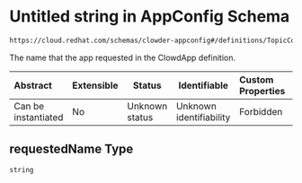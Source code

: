# Untitled string in AppConfig Schema

```txt
https://cloud.redhat.com/schemas/clowder-appconfig#/definitions/TopicConfig/properties/requestedName
```

The name that the app requested in the ClowdApp definition.


| Abstract            | Extensible | Status         | Identifiable            | Custom Properties | Additional Properties | Access Restrictions | Defined In                                                    |
| :------------------ | ---------- | -------------- | ----------------------- | :---------------- | --------------------- | ------------------- | ------------------------------------------------------------- |
| Can be instantiated | No         | Unknown status | Unknown identifiability | Forbidden         | Allowed               | none                | [schema.json\*](../../out/schema.json "open original schema") |

## requestedName Type

`string`
